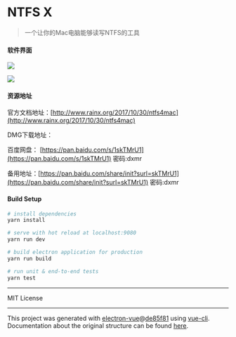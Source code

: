 # NTFS X

> 一个让你的Mac电脑能够读写NTFS的工具
#### 软件界面

![](/screen/mount_open.gif)

![](/screen/language.gif)

#### 资源地址

官方文档地址：[http://www.rainx.org/2017/10/30/ntfs4mac](http://www.rainx.org/2017/10/30/ntfs4mac)

DMG下载地址：

百度网盘： [https://pan.baidu.com/s/1skTMrU1](https://pan.baidu.com/s/1skTMrU1) 密码:dxmr

备用地址：[https://pan.baidu.com/share/init?surl=skTMrU1](https://pan.baidu.com/share/init?surl=skTMrU1) 密码:dxmr

#### Build Setup

``` bash
# install dependencies
yarn install

# serve with hot reload at localhost:9080
yarn run dev

# build electron application for production
yarn run build

# run unit & end-to-end tests
yarn test


```

---

MIT License

---

This project was generated with [electron-vue](https://github.com/SimulatedGREG/electron-vue)@[de85f81](https://github.com/SimulatedGREG/electron-vue/tree/de85f81890c01500113738bfe57bef136f9fbf52) using [vue-cli](https://github.com/vuejs/vue-cli). Documentation about the original structure can be found [here](https://simulatedgreg.gitbooks.io/electron-vue/content/index.html).
